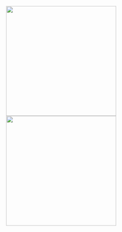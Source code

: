 <a href="https://github.com/anuraghazra/github-readme-stats">
  <img height=300 align="center" src="https://github-readme-stats.vercel.app/api?username=hey2022&show=reviews,discussions_started,discussions_answered,prs_merged,prs_merged_percentage&show_icons=true&theme=catppuccin_mocha" />
</a>
<a href="https://github.com/anuraghazra/convoychat">
  <img height=300 align="center" src="https://github-readme-stats.vercel.app/api/top-langs/?username=hey2022&size_weight=0.5&count_weight=0.5&langs_count=20&layout=compact&theme=catppuccin_mocha" />
</a>
